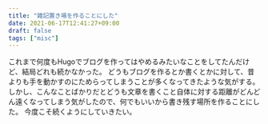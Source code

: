 ```yaml
---
title: "雑記置き場を作ることにした"
date: 2021-06-17T12:41:27+09:00
draft: false
tags: ["misc"]
---
```


これまで何度もHugoでブログを作ってはやめるみたいなことをしてたんだけど、結局どれも続かなかった。
どうもブログを作るとか書くとかに対して、昔よりも手を動かすのにためらってしまうことが多くなってきたような気がする。
しかし、こんなことばかりだとどうも文章を書くこと自体に対する距離がどんどん遠くなってしまう気がしたので、何でもいいから書き残す場所を作ることにした。
今度こそ続くようにしていきたい。

